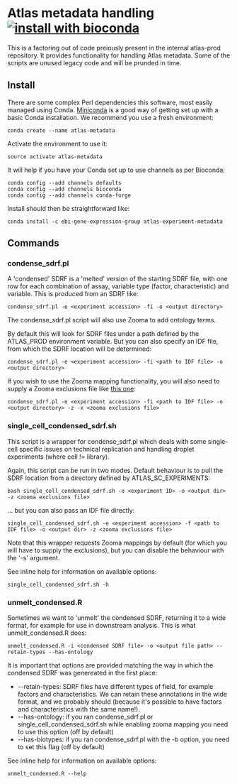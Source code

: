 # Atlas metadata handling [![install with bioconda](https://img.shields.io/badge/install%20with-bioconda-brightgreen.svg?style=flat)](https://anaconda.org/ebi-gene-expression-group/atlas-experiment-metadata)

This is a factoring out of code preiously present in the internal atlas-prod repository. It provides functionality for handling Atlas metadata. Some of the scripts are unused legacy code and will be prunded in time.

## Install

There are some complex Perl dependencies this software, most easily managed using Conda. [Miniconda](https://docs.conda.io/en/latest/miniconda.html) is a good way of getting set up with a basic Conda installation. We recommend you use a fresh environment:

```
conda create --name atlas-metadata
```

Activate the environment to use it:

```
source activate atlas-metadata
```

It will help if you have your Conda set up to use channels as per Bioconda:

```
conda config --add channels defaults
conda config --add channels bioconda
conda config --add channels conda-forge
```

Install should then be straightforward like:

```
conda install -c ebi-gene-expression-group atlas-experiment-metadata
```

## Commands

### condense_sdrf.pl

A 'condensed' SDRF is a 'melted' version of the starting SDRF file, with one row for each combination of assay, variable type (factor, characteristic) and variable. This is produced from an SDRF like:

```
condense_sdrf.pl -e <experiment accession> -fi -o <output directory>
```

The condense_sdrf.pl script will also use Zooma to add ontology terms.

By default this will look for SDRF files under a path defined by the ATLAS_PROD environment variable. But you can also specify an IDF file, from which the SDRF location will be determined:
    
```
condense_sdrf.pl -e <experiment accession> -fi <path to IDF file> -o <output directory>
```

If you wish to use the Zooma mapping functionality, you will also need to supply a Zooma exclusions file like [this one](test_data/zooma_exclusions.yml):

```
condense_sdrf.pl -e <experiment accession> -fi <path to IDF file> -o <output directory> -z -x <zooma exclusions file>
```

### single_cell_condensed_sdrf.sh

This script is a wrapper for condense_sdrf.pl which deals with some single-cell specific issues on technical replication and handling droplet experiments (where cell != library). 

Again, this script can be run in two modes. Default behaviour is to pull the SDRF location from a directory defined by ATLAS_SC_EXPERIMENTS:

```
bash single_cell_condensed_sdrf.sh -e <experiment ID> -o <output dir> -z <zooma exclusions file>
```

... but you can also pass an IDF file directly:

```
single_cell_condensed_sdrf.sh -e <experiment accession> -f <path to IDF file> -o <output dir> -z <zooma exclusions file>
```

Note that this wrapper requests Zooma mappings by default (for which you will have to supply the exclusions), but you can disable the behaviour with the '-s' argument.

See inline help for information on available options:

```
single_cell_condensed_sdrf.sh -h
```

### unmelt_condensed.R

Sometimes we want to 'unmelt' the condensed SDRF, returning it to a wide format, for example for use in downstream analysis. This is what unmelt_condensed.R does:

```
unmelt_condensed.R -i <condensed SDRF file> -o <output file path> --retain-types --has-ontology
```

It is important that options are provided matching the way in which the condensed SDRF was genereated in the first place:

 - --retain-types: SDRF files have different types of field, for example factors and characteristics. We can retain these annotations in the wide format, and we probably should (because it's possible to have factors and characteristics with the same name!).
 - --has-ontology: if you ran condense_sdrf.pl or single_cell_condensed_sdrf.sh while enabling zooma mapping you need to use this option (off by default)
 - --has-biotypes: if you ran condense_sdrf.pl with the -b option, you need to set this flag (off by default)

See inline help for information on available options:

```
unmelt_condensed.R --help
```
